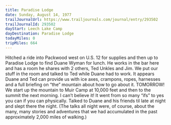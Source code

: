 ```yaml
---
title: Paradise Lodge
date: Sunday, August 14, 1977
trailJournalUrl: https://www.trailjournals.com/journal/entry/293502
trailJournalId: 293502
dayStart: Leech Lake Camp
dayDestination: Paradise Lodge
todayMiles: 0
tripMiles: 664
---
```

Hitched a ride into Packwood west on U.S. 12 for supplies and then up to Paradise Lodge to find Duane Wyman for lunch. He works in the bar here and has a room he shares with 2 others, Ted Unkles and Jim. We put our stuff in the room and talked to Ted while Duane had to work. It appears Duane and Ted can provide us with ice axes, crampons, ropes, harnesses and a full briefing on “the” mountain about how to go about it. TOMORROW! We start up the mountain to Muir Camp at 10,000 feet and then to the summit the next morning. I can’t believe it! It went from so many “ifs” to yes you can if you can physically. Talked to Duane and his friends til late at night and slept there the night. (The talks all night were, of course, about the many, many stories and adventures that we had accumulated in the past approximately 2,000 miles of walking.)
